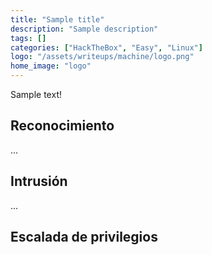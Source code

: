 ```yaml
---
title: "Sample title"
description: "Sample description"
tags: []
categories: ["HackTheBox", "Easy", "Linux"]
logo: "/assets/writeups/machine/logo.png"
home_image: "logo"
---
```


Sample text!

## Reconocimiento

...

## Intrusión

...

## Escalada de privilegios